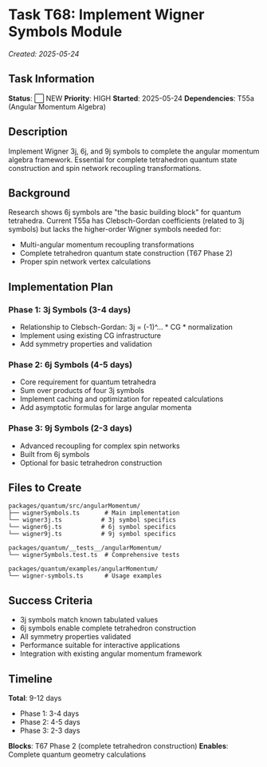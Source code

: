 # Task T68: Implement Wigner Symbols Module
*Created: 2025-05-24*

## Task Information
**Status**: ⬜ NEW
**Priority**: HIGH
**Started**: 2025-05-24
**Dependencies**: T55a (Angular Momentum Algebra)

## Description
Implement Wigner 3j, 6j, and 9j symbols to complete the angular momentum algebra framework. Essential for complete tetrahedron quantum state construction and spin network recoupling transformations.

## Background
Research shows 6j symbols are "the basic building block" for quantum tetrahedra. Current T55a has Clebsch-Gordan coefficients (related to 3j symbols) but lacks the higher-order Wigner symbols needed for:
- Multi-angular momentum recoupling transformations  
- Complete tetrahedron quantum state construction (T67 Phase 2)
- Proper spin network vertex calculations

## Implementation Plan

### Phase 1: 3j Symbols (3-4 days)
- Relationship to Clebsch-Gordan: 3j = (-1)^... * CG * normalization
- Implement using existing CG infrastructure
- Add symmetry properties and validation

### Phase 2: 6j Symbols (4-5 days) 
- Core requirement for quantum tetrahedra
- Sum over products of four 3j symbols
- Implement caching and optimization for repeated calculations
- Add asymptotic formulas for large angular momenta

### Phase 3: 9j Symbols (2-3 days)
- Advanced recoupling for complex spin networks
- Built from 6j symbols
- Optional for basic tetrahedron construction

## Files to Create
```
packages/quantum/src/angularMomentum/
├── wignerSymbols.ts       # Main implementation
└── wigner3j.ts           # 3j symbol specifics
└── wigner6j.ts           # 6j symbol specifics  
└── wigner9j.ts           # 9j symbol specifics

packages/quantum/__tests__/angularMomentum/
└── wignerSymbols.test.ts  # Comprehensive tests

packages/quantum/examples/angularMomentum/
└── wigner-symbols.ts      # Usage examples
```

## Success Criteria
- 3j symbols match known tabulated values
- 6j symbols enable complete tetrahedron construction
- All symmetry properties validated
- Performance suitable for interactive applications
- Integration with existing angular momentum framework

## Timeline
**Total**: 9-12 days
- Phase 1: 3-4 days  
- Phase 2: 4-5 days
- Phase 3: 2-3 days

**Blocks**: T67 Phase 2 (complete tetrahedron construction)
**Enables**: Complete quantum geometry calculations
